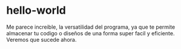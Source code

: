 # hello-world
Me parece increible, la versatilidad del programa, ya que te permite almacenar tu codigo o diseños de una forma super facil y eficiente.
Veremos que sucede ahora.

